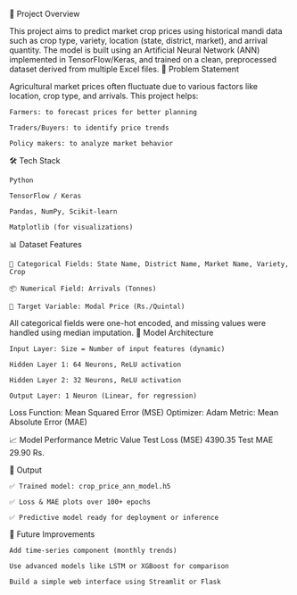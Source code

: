 📌 Project Overview

This project aims to predict market crop prices using historical mandi data such as crop type, variety, location (state, district, market), and arrival quantity. The model is built using an Artificial Neural Network (ANN) implemented in TensorFlow/Keras, and trained on a clean, preprocessed dataset derived from multiple Excel files.
🧠 Problem Statement

Agricultural market prices often fluctuate due to various factors like location, crop type, and arrivals. This project helps:

    Farmers: to forecast prices for better planning

    Traders/Buyers: to identify price trends

    Policy makers: to analyze market behavior

🛠 Tech Stack

    Python

    TensorFlow / Keras

    Pandas, NumPy, Scikit-learn

    Matplotlib (for visualizations)

📊 Dataset Features

    📍 Categorical Fields: State Name, District Name, Market Name, Variety, Crop

    📦 Numerical Field: Arrivals (Tonnes)

    🎯 Target Variable: Modal Price (Rs./Quintal)

All categorical fields were one-hot encoded, and missing values were handled using median imputation.
🧪 Model Architecture

    Input Layer: Size = Number of input features (dynamic)

    Hidden Layer 1: 64 Neurons, ReLU activation

    Hidden Layer 2: 32 Neurons, ReLU activation

    Output Layer: 1 Neuron (Linear, for regression)

Loss Function: Mean Squared Error (MSE)
Optimizer: Adam
Metric: Mean Absolute Error (MAE)


📈 Model Performance
Metric            	Value
Test Loss (MSE)   	4390.35
Test MAE	          29.90 Rs.


💾 Output

    ✅ Trained model: crop_price_ann_model.h5

    ✅ Loss & MAE plots over 100+ epochs

    ✅ Predictive model ready for deployment or inference

🚀 Future Improvements

    Add time-series component (monthly trends)

    Use advanced models like LSTM or XGBoost for comparison

    Build a simple web interface using Streamlit or Flask
